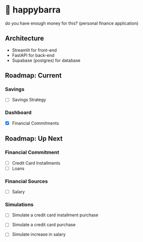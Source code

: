 # 🐹 happybarra
do you have enough money for this? (personal finance application)

## Architecture
- Streamlit for front-end
- FastAPI for back-end
- Supabase (postgres) for database

## Roadmap: Current
### Savings
- [ ] Savings Strategy

### Dashboard
- [x] Financial Commitments

## Roadmap: Up Next

### Financial Commitment
- [ ] Credit Card Installments
- [ ] Loans

### Financial Sources
- [ ] Salary

### Simulations
- [ ] Simulate a credit card installment purchase
- [ ] Simulate a credit card purchase
- [ ] Simulate increase in salary





